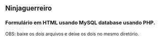 ## Ninjaguerreiro

### Formulário em HTML usando MySQL database usando PHP.

OBS: baixe os dois arquivos e deixe os dois no mesmo diretório.
